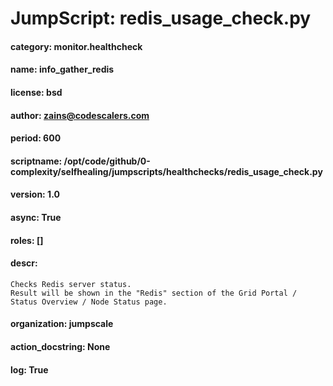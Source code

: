 
# JumpScript: redis_usage_check.py
        
#### category: monitor.healthcheck
#### name: info_gather_redis
#### license: bsd
#### author: zains@codescalers.com
#### period: 600
#### scriptname: /opt/code/github/0-complexity/selfhealing/jumpscripts/healthchecks/redis_usage_check.py
#### version: 1.0
#### async: True
#### roles: []
#### descr: 
```
Checks Redis server status.
Result will be shown in the "Redis" section of the Grid Portal / Status Overview / Node Status page.

```
#### organization: jumpscale
#### action_docstring: None
#### log: True